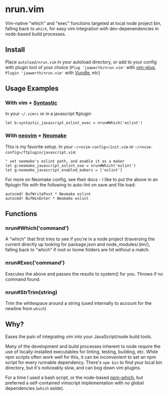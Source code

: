 # nrun.vim
Vim-native "which" and "exec" functions targeted at local node project bin, falling back to `which`, for easy vim integration with dev-depenendencies in node-based build processes.

## Install
Place `autoload/nrun.vim` in your autoload directory, or add to your config with plugin tool of your choice (`Plug 'jaawerth/nrun.vim'` with [vim-plug](https://github.com/junegunn/vim-plug), `Plugin 'jaawerth/nrun.vim'` with [Vundle](https://github.com/VundleVim/Vundle.vim), etc)

## Usage Examples

### With vim + [Syntastic](https://github.com/scrooloose/syntastic)
In your `~/.vimrc` or in a javascript ftplugin
```vim
let b:syntastic_javascript_eslint_exec = nrun#Which('eslint')
```

### With [neovim](https://github.com/neovim/neovim) + [Neomake](https://github.com/benekastah/neomake)
This is my favorite setup. In your `~/<nvim-config>/init.vim` or `~/<nvim-config>/ftplugin/javascript.vim`:
```nvim
" set neomake's eslint path, and enable it as a maker
let g:neomake_javascript_eslint_exe = nrun#Which('eslint')
let g:neomake_javascript_enabled_makers = ['eslint']
```
For more on Neomake config, see their docs - I like to put the above in an ftplugin file with the following to auto-lint on save and file load:
```nvim
autocmd! BufWritePost * Neomake eslint
autocmd! BufWinEnter * Neomake eslint
```

## Functions
### nrun#Which('command')
A "which" that first tries to see if you're in a node project (traversing the current directly up looking for package.json and node_modules/.bin/<command>), falling back to "which" if root or home folders are hit without a match.

### nrun#Exec('command')
Executes the above and passes the results to system() for you. Throws if no command found.

### nrun#StrTrim(string)
Trim the whitespace around a string (used internally to account for the newline from `which`)

## Why?
Eases the pain of integrating vim into your JavaScript/node build tools.

Many of the development and build processes inherent to node require the use of locally-installed executables for linting, testing, building, etc. While npm scripts often work well for this, it can be inconvenient to set an npm script for every runnable dependency. There's `npm bin` to find your local bin directory, but it's noticeably slow, and can bog down vim plugins.

For a time I used a bash script, or the node-based [npm-which](https://www.npmjs.com/package/npm-which), but preferred a self-contained vimscript implementation with no global dependencies (`which` aside).
